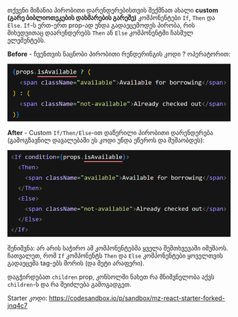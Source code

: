 თქვენი მიზანია პირობითი დარენდერებისთვის შექმნათ ახალი **custom (გარე ბიბლიოთეკების დახმარების გარეშე)** კომპონენტები `If`, `Then` და `Else`. `If`-ს ერთ-ერთ prop-ად უნდა გადაეცემოდეს პირობა, რის მიხედვითაც დაარენდერებს `Then` ან `Else` კომპონენტში ჩასმულ ელემენტებს. 

**Before** - ჩვენთვის ნაცნობი პირობითი რენდერინგის კოდი ? ოპერატორით:

![Code demo - before custom if](/homework/descriptions/img-attachments/B1-1.png)

**After** - Custom `If/Then/Else`-ით დაწერილი პირობითი დარენდერება (გამოგზავნილ დავალებაში ეს კოდი უნდა ეწეროს და მუშაობდეს):

![Code demo - after custom if](/homework/descriptions/img-attachments/B1-2.png)

შენიშვნა: არ არის საჭირო ამ კომპონენტებმა ყველა შემთხვევაში იმუშაოს. ჩათვალეთ, რომ `If` კომპონენტს `Then` და `Else` კომპონენტები ყოველთვის გადაეცემა tag-ებს შორის (და მეტი არაფერი).

დაგჭირდებათ `children` prop, კონსოლში ნახეთ რა მნიშვნელობა აქვს `children`-ს და რა შეიძლება გამოგადგეთ.

Starter კოდი: https://codesandbox.io/p/sandbox/mz-react-starter-forked-jnq4c7
